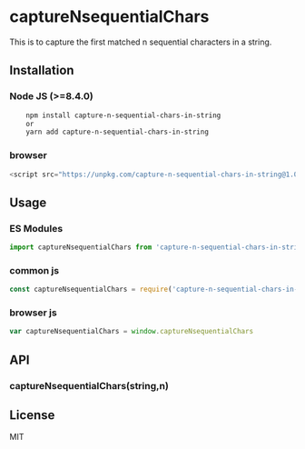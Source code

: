 # captureNsequentialChars

This is to capture the first matched n sequential characters in a string.

## Installation

### Node JS (>=8.4.0)

```bash
    npm install capture-n-sequential-chars-in-string
    or
    yarn add capture-n-sequential-chars-in-string
```

### browser

```js
<script src="https://unpkg.com/capture-n-sequential-chars-in-string@1.0.0/dist/captureNsequentialChars.umd.js" />
```

## Usage

### ES Modules

```js
import captureNsequentialChars from 'capture-n-sequential-chars-in-string'
```

### common js

```js
const captureNsequentialChars = require('capture-n-sequential-chars-in-string')
```

### browser js

```js
var captureNsequentialChars = window.captureNsequentialChars
```

## API

### captureNsequentialChars(string,n)

## License

MIT
